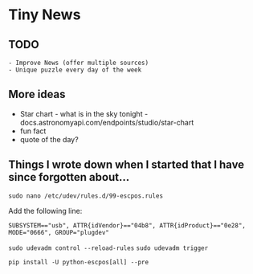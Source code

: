 # Tiny News

## TODO
	- Improve News (offer multiple sources)
	- Unique puzzle every day of the week

## More ideas
- Star chart - what is in the sky tonight - docs.astronomyapi.com/endpoints/studio/star-chart
- fun fact
- quote of the day?

## Things I wrote down when I started that I have since forgotten about...

`sudo nano /etc/udev/rules.d/99-escpos.rules`

Add the following line:

`SUBSYSTEM=="usb", ATTR{idVendor}=="04b8", ATTR{idProduct}=="0e28", MODE="0666", GROUP="plugdev"`


`sudo udevadm control --reload-rules`
`sudo udevadm trigger`

`pip install -U python-escpos[all] --pre`